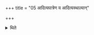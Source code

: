 +++
title = "05 आदित्यपात्रेण य आदित्यस्थाल्यान्"

+++

<details><summary>थिते</summary>

आदित्यपात्रेण य आदित्यस्थाल्यां द्विदेवत्यग्रहसम्पातास्तेभ्यः सोमं गृह्णाति कदा चन स्तरीरसीति ५
</details>
